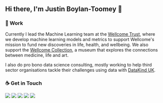 ## Hi there, I'm Justin Boylan-Toomey 👋

### 🏢 Work
Currently I lead the Machine Learning team at the [Wellcome Trust](https://wellcome.org/), where we develop machine learning models and metrics to support Wellcome's mission to fund new discoveries in life, health, and wellbeing. We also support the [Wellcome Collection](https://wellcomecollection.org/), a museum that explores the connections between medicine, life and art.

I also do pro bono data science consulting, mostly working to help third sector organisations tackle their challenges using data with [DataKind UK](https://datakind.org.uk/).

### ☕ Get in Touch
[![](https://img.shields.io/badge/Website-purple?style=flat-square)](https://jboylantoomey.com)
[![](https://img.shields.io/badge/Twitter-1DA1F2?style=flat-square&logo=twitter&logoColor=white)](https://twitter.com/jit_compile)
[![](https://img.shields.io/badge/Medium-f5f5f5?style=flat-square&logo=medium&logoColor=12100E)](https://medium.com/@justinboylantoomey)
[![](https://img.shields.io/badge/LinkedIn-0077B5?style=flat-square&logo=linkedin&logoColor=white)](https://www.linkedin.com/in/jboylantoomey/)
[![](https://img.shields.io/badge/Kaggle-20BEFF?style=flat-square&logo=kaggle&logoColor=white)](https://www.kaggle.com/justinbt)  
